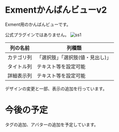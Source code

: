 # Exmentかんばんビューv2
Exment用のかんばんビューです。

公式プラグインではありません。
![ss1](https://github.com/user-attachments/assets/099e359a-0c42-4993-a12a-5ee86fdc9a3e)

| 列の名前 | 列種類 |
| --- | --- |
| カテゴリ列 | 「選択肢」「選択肢(値・見出し)」 |
| タイトル列 | テキスト等を設定可能 |
| 詳細表示列 | テキスト等を設定可能 | 

デザインの変更と一部、表示の追加を行っています。

# 今後の予定
タグの追加、アバターの追加を予定しています。
